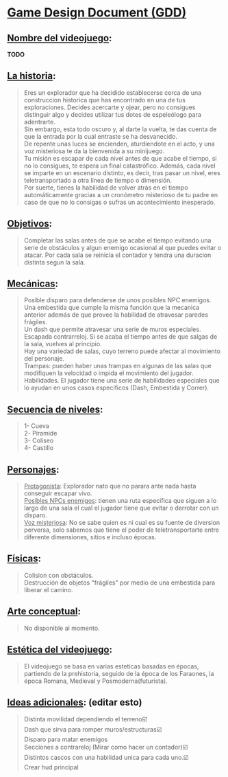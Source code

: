 # <u>Game Design Document (GDD)</u>

## <u>Nombre del videojuego</u>:


**TODO**      

## <u>La historia</u>:
> Eres un explorador que ha decidido establecerse cerca de una construccion historica que has encontrado en una de tus exploraciones. Decides acercarte y ojear, pero no consigues distinguir algo y decides utilizar tus dotes de espeleólogo para adentrarte.<br>
> Sin embargo, esta todo oscuro y, al darte la vuelta, te das cuenta de que la entrada por la cual entraste se ha desvanecido.<br>
> De repente unas luces se encienden, aturdiendote en el acto, y una voz misteriosa te da la bienvenida a su minijuego. <br>
> Tu misión es escapar de cada nivel antes de que acabe el tiempo, si no lo consigues, te espera un final catastrófico. Además, cada nivel se imparte en un escenario distinto, es decir, tras pasar un nivel, eres teletransportado a otra línea de tiempo o dimensión.<br>
> Por suerte, tienes la habilidad de volver atrás en el tiempo automáticamente gracias a un cronómetro misterioso de tu padre en caso de que no lo consigas o sufras un acontecimiento inesperado.<br>
## <u>Objetivos</u>:
> Completar las salas antes de que se acabe el tiempo evitando una serie de obstáculos y algun enemigo ocasional al que puedes evitar o atacar. Por cada sala se reinicia el contador y tendra una duracion distinta segun la sala.<br>
## <u>Mecánicas</u>:
> Posible disparo para defenderse de unos posibles NPC enemigos.<br>
> Una embestida que cumple la misma función que la mecanica anterior además de que provee la habilidad de atravesar paredes frágiles.<br>
> Un dash que permite atravesar una serie de muros especiales.
> Escapada contrarreloj. Si se acaba el tiempo antes de que salgas de la sala, vuelves al principio.<br>
> Hay una variedad de salas, cuyo terreno puede afectar al movimiento del personaje.<br>
> Trampas: pueden haber unas trampas en algunas de las salas que modifiquen la velocidad o impida el movimiento del jugador.<br>
> Habilidades. El jugador tiene una serie de habilidades especiales que lo ayudan en unos casos especificos (Dash, Embestida y Correr).
## <u>Secuencia de niveles</u>:
> 1- Cueva<br>
> 2- Piramide<br>
> 3- Coliseo<br>
> 4- Castillo<br>
## <u>Personajes</u>:
> <u>Protagonista</u>: Explorador nato que no parara ante nada hasta conseguir escapar vivo.<br>
> <u>Posibles NPCs enemigos</u>: tienen una ruta especifica que siguen a lo largo de una sala el cual el jugador tiene que evitar o derrotar con un disparo.<br>
> <u>Voz misteriosa</u>: No se sabe quien es ni cual es su fuente de diversion perversa, solo sabemos que tiene el poder de teletransportarte entre diferente dimensiones, sitios e incluso épocas.
## <u>Físicas</u>:
>Colision con obstáculos.<br>
>Destrucción de objetos "frágiles" por medio de una embestida para liberar el camino.<br>
## <u>Arte conceptual</u>:
> No disponible al momento.<br>
## <u>Estética del videojuego</u>:
> El videojuego se basa en varias esteticas basadas en épocas, partiendo de la prehistoria, seguido de la época de los Faraones, la época Romana, Medieval y Posmoderna(futurista).<br>
## <u>Ideas adicionales</u>: (editar esto)
> Distinta movilidad dependiendo el terreno☑️<br>
> Dash que sirva para romper muros/estructuras☑️<br>
> Disparo para matar enemigos<br>
> Secciones a contrareloj (Mirar como hacer un contador)☑️<br>
> Distintos cascos con una habilidad unica para cada uno.☑️<br>
> Crear hud principal<br> 
